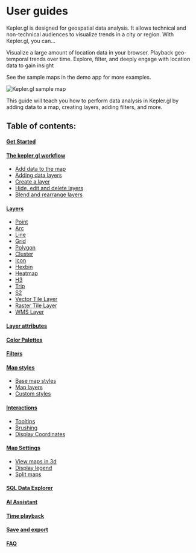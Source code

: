 # User guides

Kepler.gl is designed for geospatial data analysis. It allows technical and non-technical audiences to visualize trends in a city or region. With Kepler.gl, you can…

Visualize a large amount of location data in your browser.
Playback geo-temporal trends over time.
Explore, filter, and deeply engage with location data to gain insight

See the sample maps in the demo app for more examples.

![Kepler.gl sample map](https://d1a3f4spazzrp4.cloudfront.net/kepler.gl/documentation/image11.png 'Kepler.gl sample map')

This guide will teach you how to perform data analysis in Kepler.gl by adding data to a map, creating layers, adding filters, and more.

## Table of contents:

#### [Get Started](./j-get-started.md)

#### [The kepler.gl workflow](./b-kepler-gl-workflow/README.md)

- [Add data to the map](./b-kepler-gl-workflow/a-add-data-to-the-map.md)
- [Adding data layers](./b-kepler-gl-workflow/b-add-data-layers/a-adding-data-layers.md)
- [Create a layer](./b-kepler-gl-workflow/b-add-data-layers/b-create-a-layer.md)
- [Hide, edit and delete layers](./b-kepler-gl-workflow/b-add-data-layers/c-hide-edit-and-delete-layers.md)
- [Blend and rearrange layers](./b-kepler-gl-workflow/b-add-data-layers/d-blend-and-rearrange-layers.md)

#### [Layers](./c-types-of-layers/README.md)

- [Point](./c-types-of-layers/a-point.md)
- [Arc](./c-types-of-layers/b-arc.md)
- [Line](./c-types-of-layers/c-line.md)
- [Grid](./c-types-of-layers/d-grid.md)
- [Polygon](./c-types-of-layers/e-polygon.md)
- [Cluster](./c-types-of-layers/f-cluster.md)
- [Icon](./c-types-of-layers/g-icon.md)
- [Hexbin](./c-types-of-layers/h-hexbin.md)
- [Heatmap](./c-types-of-layers/i-heatmap.md)
- [H3](./c-types-of-layers/j-h3.md)
- [Trip](./c-types-of-layers/k-trip.md)
- [S2](./c-types-of-layers/l-s2.md)
- [Vector Tile Layer](./c-types-of-layers/m-vector-tile-layer.md)
- [Raster Tile Layer](./c-types-of-layers/n-raster-tile-layer.md)
- [WMS Layer](./c-types-of-layers/o-wms-layer.md)

#### [Layer attributes](./d-layer-attributes.md)

#### [Color Palettes](./l-color-attributes.md)

#### [Filters](./e-filters.md)

#### [Map styles](./f-map-styles.md#map-styles.md)

- [Base map styles](./f-map-styles.md#base-map-styles.md)
- [Map layers](./f-map-styles.md#map-layers.md)
- [Custom styles](./f-map-styles.md#custom-styles.md)

#### [Interactions](./g-interactions.md)

- [Tooltips](./g-interactions.md#tooltips)
- [Brushing](./g-interactions.md#brushing)
- [Display Coordinates](./g-interactions.md#display-coordinates)

#### [Map Settings](./m-map-settings.md)

- [View maps in 3d](./m-map-settings.md#view-maps-in-3d)
- [Display legend](./m-map-settings.md#display-legend)
- [Split maps](./m-map-settings.md#split-maps)

#### [SQL Data Explorer](./sql-data-explorer.md)

#### [AI Assistant](./ai-assistant.md)

#### [Time playback](./h-playback.md)

#### [Save and export](./k-save-and-export.md)

#### [FAQ](./i-FAQ.md)
